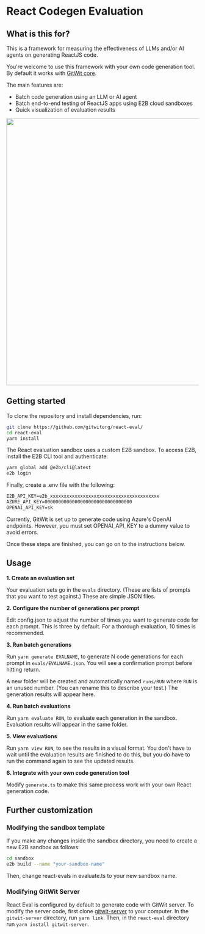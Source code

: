 # React Codegen Evaluation

## What is this for?

This is a framework for measuring the effectiveness of LLMs and/or AI agents on generating ReactJS code.

You're welcome to use this framework with your own code generation tool. By default it works with [GitWit core](https://github.com/gitwitorg/gitwit-server).

The main features are:
- Batch code generation using an LLM or AI agent
- Batch end-to-end testing of ReactJS apps using E2B cloud sandboxes
- Quick visualization of evaluation results

<img src="https://github.com/gitwitorg/react-eval/assets/33395784/63e918f4-034a-4b64-9d7b-1daa750eff2a" width="700" />

## Getting started

To clone the repository and install dependencies, run:

```bash
git clone https://github.com/gitwitorg/react-eval/
cd react-eval
yarn install
```

The React evaluation sandbox uses a custom E2B sandbox. To access E2B, install the E2B CLI tool and authenticate:

```bash
yarn global add @e2b/cli@latest
e2b login
```

Finally, create a .env file with the following:

```txt
E2B_API_KEY=e2b_xxxxxxxxxxxxxxxxxxxxxxxxxxxxxxxxxxxxxxxx
AZURE_API_KEY=00000000000000000000000000000000
OPENAI_API_KEY=sk
```

Currently, GitWit is set up to generate code using Azure's OpenAI endpoints. However, you must set OPENAI_API_KEY to a dummy value to avoid errors.

Once these steps are finished, you can go on to the instructions below.

## Usage

**1. Create an evaluation set**

Your evaluation sets go in the `evals` directory. (These are lists of prompts that you want to test against.) These are simple JSON files.

**2. Configure the number of generations per prompt**

Edit config.json to adjust the number of times you want to generate code for each prompt. This is three by default. For a thorough evaluation, 10 times is recommended.

**3. Run batch generations**

Run `yarn generate EVALNAME`, to generate N code generations for each prompt in `evals/EVALNAME.json`. You will see a confirmation prompt before hitting return.

A new folder will be created and automatically named `runs/RUN` where `RUN` is an unused number. (You can rename this to describe your test.) The generation results will appear here.

**4. Run batch evaluations**

Run `yarn evaluate RUN`, to evaluate each generation in the sandbox. Evaluation results will appear in the same folder.

**5. View evaluations**

Run `yarn view RUN`, to see the results in a visual format. You don't have to wait until the evaluation results are finished to do this, but you do have to run the command again to see the updated results.

**6. Integrate with your own code generation tool**

Modify `generate.ts` to make this same process work with your own React generation code.

## Further customization

### Modifying the sandbox template

If you make any changes inside the sandbox directory, you need to create a new E2B sandbox as follows:

```bash
cd sandbox
e2b build --name "your-sandbox-name"
```

Then, change react-evals in evaluate.ts to your new sandbox name.

### Modifying GitWit Server

React Eval is configured by default to generate code with GitWit server. To modify the server code, first clone [gitwit-server](https://github.com/gitwitorg/gitwit-server) to your computer. In the `gitwit-server` directory, run `yarn link`. Then, in the `react-eval` directory run `yarn install gitwit-server`.
